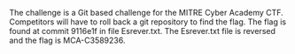 The challenge is a Git based challenge for the MITRE Cyber Academy CTF.
Competitors will have to roll back a git repository to find the flag.
The flag is found at commit 9116e1f in file Esrever.txt.  The Esrever.txt file is reversed and the flag is MCA-C3589236.